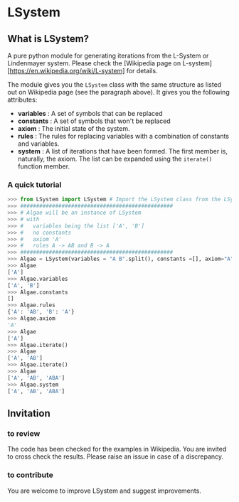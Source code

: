 # LSystem

## What is LSystem?
A pure python module for generating iterations from the L-System or Lindenmayer system. 
Please check the [Wikipedia page on L-system][https://en.wikipedia.org/wiki/L-system] for details.

The module gives you the `LSystem` class with the same structure as listed out on Wikipedia page (see the paragraph above). It gives you the following attributes:
* **variables** : A set of symbols that can be replaced
* **constants** : A set of symbols that won't be replaced
* **axiom**	: The initial state of the system.
* **rules**	: The rules for replacing variables with a combination of constants and variables.
* **system**	: A list of iterations that have been formed. The first member is, naturally, the axiom. The list can be expanded using the `iterate()` function member.



### A quick tutorial

```python
>>> from LSystem import LSystem # Import the LSystem class from the LSystem module
>>> ################################################
>>> # Algae will be an instance of LSystem
>>> # with 
>>> # 	variables being the list ['A', 'B']
>>> #	no constants 
>>> #	axiom 'A'
>>> #	rules A -> AB and B -> A
>>> ################################################
>>> Algae = LSystem(variables = "A B".split(), constants =[], axiom="A", rules={"A": "AB", "B":"A"})
>>> Algae
['A']
>>> Algae.variables
['A', 'B']
>>> Algae.constants
[]
>>> Algae.rules
{'A': 'AB', 'B': 'A'}
>>> Algae.axiom
'A'
>>> Algae
['A']
>>> Algae.iterate()
>>> Algae
['A', 'AB']
>>> Algae.iterate()
>>> Algae
['A', 'AB', 'ABA']
>>> Algae.system
['A', 'AB', 'ABA']
```

## Invitation

### to review
The code has been checked for the examples in Wikipedia. You are invited to cross check the results. Please raise an issue in case of a discrepancy.

### to contribute
You are welcome to improve LSystem and suggest improvements.
